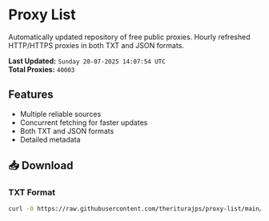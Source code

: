 # Proxy List

Automatically updated repository of free public proxies. Hourly refreshed HTTP/HTTPS proxies in both TXT and JSON formats.

**Last Updated:** `Sunday 20-07-2025 14:07:54 UTC`  
**Total Proxies:** `40003`

## Features
- Multiple reliable sources
- Concurrent fetching for faster updates
- Both TXT and JSON formats
- Detailed metadata

## 📥 Download

### TXT Format
```bash
curl -O https://raw.githubusercontent.com/theriturajps/proxy-list/main/proxies.txt